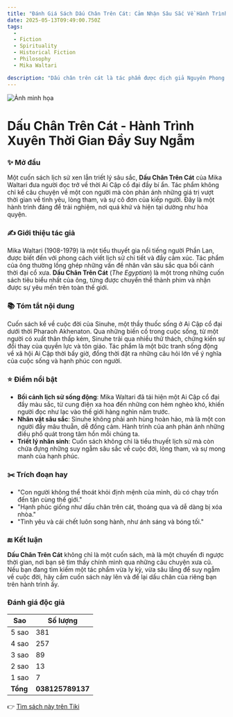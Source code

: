 ```yaml
---
title: "Đánh Giá Sách Dấu Chân Trên Cát: Cảm Nhận Sâu Sắc Về Hành Trình Tâm Hồn"
date: 2025-05-13T09:49:00.750Z
tags:
  - 
  - Fiction
  - Spirituality
  - Historical Fiction
  - Philosophy
  - Mika Waltari

description: "Dấu chân trên cát là tác phẩm được dịch giả Nguyên Phong phóng tác kể về xã hội Ai Cập thế kỷ thứ XIV trước CN, qua lời kể của nhân vật chính - Sinuhe.Ngày nay, người ta biết đến triều đại các vua chúa Ai Cập thời cổ qua sách vở của người Hy Lạp."
---
```


![Ảnh minh họa](https://images-na.ssl-images-amazon.com/images/S/compressed.photo.goodreads.com/books/1631547225i/35960122.jpg) 

 # Dấu Chân Trên Cát - Hành Trình Xuyên Thời Gian Đầy Suy Ngẫm

### ✨ Mở đầu  
Một cuốn sách lịch sử xen lẫn triết lý sâu sắc, **Dấu Chân Trên Cát** của Mika Waltari đưa người đọc trở về thời Ai Cập cổ đại đầy bí ẩn. Tác phẩm không chỉ kể câu chuyện về một con người mà còn phản ánh những giá trị vượt thời gian về tình yêu, lòng tham, và sự cô đơn của kiếp người. Đây là một hành trình đáng để trải nghiệm, nơi quá khứ và hiện tại dường như hòa quyện.

### ✍️ Giới thiệu tác giả  
Mika Waltari (1908-1979) là một tiểu thuyết gia nổi tiếng người Phần Lan, được biết đến với phong cách viết lịch sử chi tiết và đầy cảm xúc. Tác phẩm của ông thường lồng ghép những vấn đề nhân văn sâu sắc qua bối cảnh thời đại cổ xưa. **Dấu Chân Trên Cát** (*The Egyptian*) là một trong những cuốn sách tiêu biểu nhất của ông, từng được chuyển thể thành phim và nhận được sự yêu mến trên toàn thế giới.

### 📚 Tóm tắt nội dung  
Cuốn sách kể về cuộc đời của Sinuhe, một thầy thuốc sống ở Ai Cập cổ đại dưới thời Pharaoh Akhenaton. Qua những biến cố trong cuộc sống, từ một người có xuất thân thấp kém, Sinuhe trải qua nhiều thử thách, chứng kiến sự đổi thay của quyền lực và tôn giáo. Tác phẩm là một bức tranh sống động về xã hội Ai Cập thời bấy giờ, đồng thời đặt ra những câu hỏi lớn về ý nghĩa của cuộc sống và hạnh phúc con người.

### ⭐ Điểm nổi bật  
- **Bối cảnh lịch sử sống động**: Mika Waltari đã tái hiện một Ai Cập cổ đại đầy màu sắc, từ cung điện xa hoa đến những con hẻm nghèo khó, khiến người đọc như lạc vào thế giới hàng nghìn năm trước.  
- **Nhân vật sâu sắc**: Sinuhe không phải anh hùng hoàn hảo, mà là một con người đầy mâu thuẫn, dễ đồng cảm. Hành trình của anh phản ánh những điều phổ quát trong tâm hồn mỗi chúng ta.  
- **Triết lý nhân sinh**: Cuốn sách không chỉ là tiểu thuyết lịch sử mà còn chứa đựng những suy ngẫm sâu sắc về cuộc đời, lòng tham, và sự mong manh của hạnh phúc.  

### ✂️ Trích đoạn hay  
- "Con người không thể thoát khỏi định mệnh của mình, dù có chạy trốn đến tận cùng thế giới."  
- "Hạnh phúc giống như dấu chân trên cát, thoáng qua và dễ dàng bị xóa nhòa."  
- "Tình yêu và cái chết luôn song hành, như ánh sáng và bóng tối."  

### 🔚 Kết luận  
**Dấu Chân Trên Cát** không chỉ là một cuốn sách, mà là một chuyến đi ngược thời gian, nơi bạn sẽ tìm thấy chính mình qua những câu chuyện xưa cũ. Nếu bạn đang tìm kiếm một tác phẩm vừa ly kỳ, vừa sâu lắng để suy ngẫm về cuộc đời, hãy cầm cuốn sách này lên và để lại dấu chân của riêng bạn trên hành trình ấy.


### Đánh giá độc giả

| Sao    | Số lượng |
|--------|----------|
| 5 sao | 381 |
| 4 sao | 257 |
| 3 sao | 89 |
| 2 sao | 13 |
| 1 sao | 7 |
| **Tổng** | **038125789137** |


👉 [Tìm sách này trên Tiki](https://tiki.vn/search?q=D%E1%BA%A5u%20Ch%C3%A2n%20Tr%C3%AAn%20C%C3%A1t)
